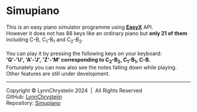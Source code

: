 # Simupiano
This is an easy piano simulator programme using [**EasyX**](http://easyx.cn/) API.<br>
However it does not has 88 keys like an ordinary piano but **only 21 of them** including C-B, C<sub>1</sub>-B<sub>1</sub> and C<sub>2</sub>-B<sub>2</sub>.<br><br>
You can play it by pressing the following keys on your keyboard:<br>
**'Q'-'U', 'A'-'J', 'Z'-'M' corresponding to C<sub>2</sub>-B<sub>2</sub>, C<sub>1</sub>-B<sub>1</sub>, C-B.<br>**
Fortunately you can now also see the notes falling down while playing. Other features are still under development.

---
Copyright &copy; LynnChrysteiin 2024 &nbsp;|&nbsp; All Rights Reserved<br>GitHub: <a href="https://github.com/LynnChrysteiin">LynnChrysteiin</a><br>Repository: <a href="https://github.com/LynnChrysteiin/Simupiano.git">Simupiano</a>

